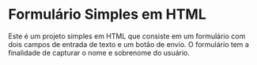 # Formulário Simples em HTML
Este é um projeto simples em HTML que consiste em um formulário com dois campos de entrada de texto e um botão de envio. O formulário tem a finalidade de capturar o nome e sobrenome do usuário.
